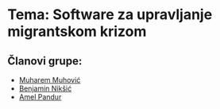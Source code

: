 # Tema: Software za upravljanje migrantskom krizom

## Članovi grupe: 
   
   - [Muharem Muhović](https://github.com/mmuhovic2)
   - [Benjamin Nikšić](https://github.com/bniksic2)
   - [Amel Pandur](https://github.com/apandur1)
